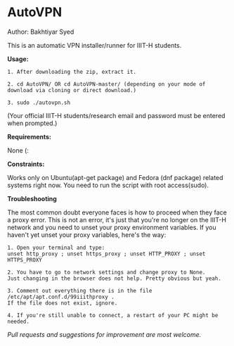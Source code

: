 # AutoVPN
Author: Bakhtiyar Syed

This is an automatic VPN installer/runner for IIIT-H students.


**Usage:**
```
1. After downloading the zip, extract it.

2. cd AutoVPN/ OR cd AutoVPN-master/ (depending on your mode of download via cloning or direct download.)

3. sudo ./autovpn.sh
```

(Your official IIIT-H students/research email and password must be entered when prompted.)

**Requirements:**
>
None (:

**Constraints:**
>
Works only on Ubuntu(apt-get package) and Fedora (dnf package) related systems right now.
You need to run the script with root access(sudo).

**Troubleshooting**
>
The most common doubt everyone faces is how to proceed when they face a proxy error. This is not an error, it's just that you're no longer on the IIIT-H network and you need to unset your proxy environment variables. 
If you haven't yet unset your proxy variables, here's the way:

```
1. Open your terminal and type:
unset http_proxy ; unset https_proxy ; unset HTTP_PROXY ; unset HTTPS_PROXY

2. You have to go to network settings and change proxy to None. 
Just changing in the browser does not help. Pretty obvious but yeah. 

3. Comment out everything there is in the file /etc/apt/apt.conf.d/99iiithproxy .
If the file does not exist, ignore.

4. If you're still unable to connect, a restart of your PC might be needed.
```



*Pull requests and suggestions for improvement are most welcome.*



